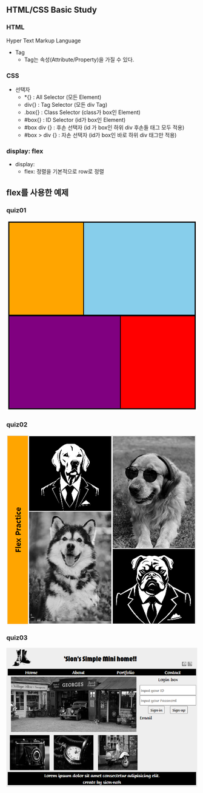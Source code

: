 ## HTML/CSS Basic Study

### HTML
Hyper Text Markup Language

- Tag
  - Tag는 속성(Attribute/Property)을 가질 수 있다.

### CSS
- 선택자
  - *{} : All Selector (모든 Element)
  - div{} : Tag Selector (모든 div Tag)
  - .box{} : Class Selector (class가 box인 Element)
  - #box{} : ID Selector (id가 box인 Element)
  - #box div {} : 후손 선택자 (id 가 box인 하위 div 후손들 태그 모두 적용)
  - #box > div {} : 자손 선택자 (id가 box인 바로 하위 div 태그만 적용)



### display: flex

- display:
  - flex: 정렬을 기본적으로 row로 정렬



## flex를 사용한 예제
 ### quiz01
![basic_01_html](z-quiz01.png)

### quiz02
 ![basic_02_html](z-quiz02.png)

### quiz03
 ![basic_03_html](z-quiz03.png)